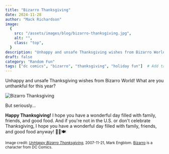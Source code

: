 ```yaml
---
title: "Bizarro Thanksgiving"
date: 2024-11-28
author: "Mack Richardson"
image:
  {
    src: "/assets/images/blog/bizarro-thanksgiving.jpg",
    alt: "",
    class: "top",
  }
description: "Unhappy and unsafe Thanksgiving wishes from Bizarro World! 🦃🍁🍽️"
draft: false
category: "Random Fun"
tags: ["dc comics", "bizarro", "thanksgiving", "holiday fun"]  # Add tags here
---
```


Unhappy and unsafe Thanksgiving wishes from Bizarro World! What are you unthankful for this year?

<img src="/assets/images/blog/bizarro-thanksgiving.jpg" alt="Bizarro Thanksgiving" />

But seriously&hellip;

**Happy Thanksgiving!** I hope you have a wonderful day filled with family, friends, and good food. And if you're not in the U.S. or don't celebrate Thanksgiving, I hope you have a wonderful day filled with family, friends, and good food anyway! 🦃🍁🍽️


<small class="footnote">Image credit: <a href="https://comiccoverage.typepad.com/comic_coverage/2007/11/unhappy-bizarro.html" alt="Comics Coverage" target="_blank">_UnHappy Bizarro Thanksgiving_</a>, 2007-11-21, Mark Engblom. <a href="https://en.wikipedia.org/wiki/Bizarro" alt="Wikipedia" target="_blank">Bizarro</a> is a character from DC Comics.</small>

<style lang="scss">
  #content {
    img {
      display: block;
      width: clamp(85%, 100%);
      height: auto;
      margin: 2rem auto;
    }
  }
</style>